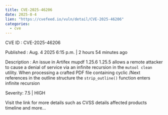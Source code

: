 ```yaml
--- 
title: CVE-2025-46206
date: 2025-8-4
lien: "https://cvefeed.io/vuln/detail/CVE-2025-46206"
categories:
  - cve
---
```


CVE ID : CVE-2025-46206

Published :  Aug. 4
2025
6:15 p.m. | 2 hours
54 minutes ago

Description : An issue in Artifex mupdf 1.25.6
1.25.5 allows a remote attacker to cause a denial of service via an infinite recursion in the `mutool clean` utility. When processing a crafted PDF file containing cyclic /Next references in the outline structure
the `strip_outline()` function enters infinite recursion

Severity: 7.5 | HIGH

Visit the link for more details
such as CVSS details
affected products
timeline
and more...
